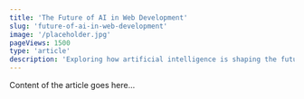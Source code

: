 ```yaml
---
title: 'The Future of AI in Web Development'
slug: 'future-of-ai-in-web-development'
image: '/placeholder.jpg'
pageViews: 1500
type: 'article'
description: 'Exploring how artificial intelligence is shaping the future of web development and revolutionizing the way we build websites and applications.'
---
```


Content of the article goes here...
